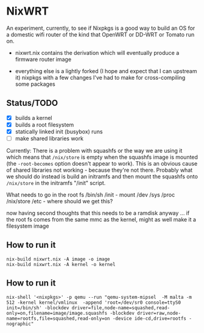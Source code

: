 # NixWRT

An experiment, currently, to see if Nixpkgs is a good way to build an
OS for a domestic wifi router of the kind that OpenWRT or DD-WRT or
Tomato run on.

* nixwrt.nix contains the derivation which will eventually produce a
  firmware router image
  
* everything else is a lightly forked (I hope and expect that I can
  upstream it) nixpkgs with a few changes I've had to make for
  cross-compiling some packages

## Status/TODO

- [x] builds a kernel
- [x] builds a root filesystem
- [x] statically linked init (busybox) runs
- [ ] make shared libraries work

Currently: There is a problem with squashfs or the way we are using it
which means that `/nix/store` is empty when the squashfs image is
mounted (the `-root-becomes` option doesn't appear to work).  This is
an obvious cause of shared libraries not working - because they're not
there.  Probably what we should do instead is build an initramfs and
then mount the squashfs onto `/nix/store` in the initramfs "/init" script.

What needs to go in the root fs
/bin/sh
/init  - mount /dev /sys /proc /nix/store
/etc - where should we get this?

now having second thoughts that this needs to be a ramdisk anyway
... if the root fs comes from the same mmc as the kernel, might as
well make it a filesystem image
## How to run it

    nix-build nixwrt.nix -A image -o image
    nix-build nixwrt.nix -A kernel -o kernel
    
## How to run it

    nix-shell '<nixpkgs>' -p qemu --run "qemu-system-mipsel  -M malta -m 512 -kernel kernel/vmlinux  -append 'root=/dev/sr0 console=ttyS0 init=/bin/sh' -blockdev driver=file,node-name=squashed,read-only=on,filename=image/image.squashfs -blockdev driver=raw,node-name=rootfs,file=squashed,read-only=on -device ide-cd,drive=rootfs -nographic"


